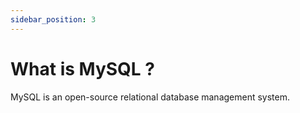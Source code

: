 ```yaml
---
sidebar_position: 3
---
```

# What is MySQL ?

MySQL is an open-source relational database management system.